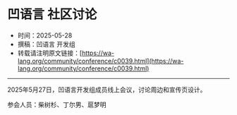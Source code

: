 # 凹语言 社区讨论

- 时间：2025-05-28
- 撰稿：凹语言 开发组
- 转载请注明原文链接：[https://wa-lang.org/community/conference/c0039.html](https://wa-lang.org/community/conference/c0039.html)

---

2025年5月27日，凹语言开发组成员线上会议，讨论周边和宣传页设计。

参会人员：柴树杉、丁尔男、扈梦明
